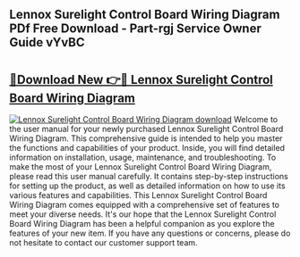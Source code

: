 ## Lennox Surelight Control Board Wiring Diagram PDf Free Download - Part-rgj Service Owner Guide vYvBC

# <h2><a href="http://dfku8t.blite.top/?on=Lennox+Surelight+Control+Board+Wiring+Diagram">🔗Download New 👉🔴 Lennox Surelight Control Board Wiring Diagram</a></h2>

[![Lennox Surelight Control Board Wiring Diagram download](https://i.imgur.com/lujVjoI.png)](http://dfku8t.blite.top/?on=Lennox+Surelight+Control+Board+Wiring+Diagram)
Welcome to the user manual for your newly purchased Lennox Surelight Control Board Wiring Diagram. This comprehensive guide is intended to help you master the functions and capabilities of your product. Inside, you will find detailed information on installation, usage, maintenance, and troubleshooting. To make the most of your Lennox Surelight Control Board Wiring Diagram, please read this user manual carefully. It contains step-by-step instructions for setting up the product, as well as detailed information on how to use its various features and capabilities. This Lennox Surelight Control Board Wiring Diagram comes equipped with a comprehensive set of features to meet your diverse needs. It's our hope that the Lennox Surelight Control Board Wiring Diagram has been a helpful companion as you explore the features of your new item. If you have any questions or concerns, please do not hesitate to contact our customer support team.
